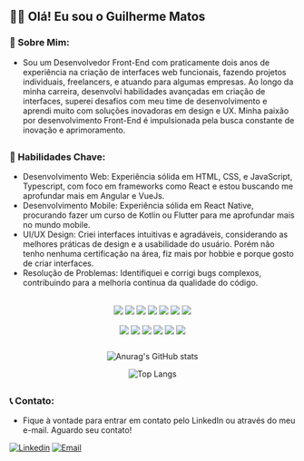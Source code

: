 ## 👋🏻 Olá! Eu sou o Guilherme Matos

### 🌟 Sobre Mim:
- Sou um Desenvolvedor Front-End com praticamente dois anos de experiência na criação de interfaces web funcionais, fazendo projetos individuais, freelancers, e atuando para algumas empresas. Ao longo da minha carreira, desenvolvi habilidades avançadas em criação de interfaces, superei desafios com
meu time de desenvolvimento e aprendi muito com soluções inovadoras em design e UX. Minha paixão por desenvolvimento Front-End é impulsionada pela busca constante de inovação e aprimoramento.
##

### 🔧 Habilidades Chave:
- Desenvolvimento Web: Experiência sólida em HTML, CSS, e JavaScript, Typescript, com foco em frameworks como React e estou buscando me aprofundar mais em Angular e VueJs.
- Desenvolvimento Mobile: Experiência sólida em React Native, procurando fazer um curso de Kotlin ou Flutter para me aprofundar mais no mundo mobile.
- UI/UX Design: Criei interfaces intuitivas e agradáveis, considerando as melhores práticas de design e a usabilidade do usuário. Porém não tenho nenhuma certificação na área, fiz mais por hobbie e porque gosto de criar interfaces.
- Resolução de Problemas: Identifiquei e corrigi bugs complexos, contribuindo para a melhoria contínua da qualidade do código.
##

  <div style="display: inline_block" align="center">
    <img align="center" src="https://img.shields.io/badge/HTML5-E34F26?style=for-the-badge&logo=html5&logoColor=white"/>
    <img align="center" src="https://img.shields.io/badge/CSS3-1572B6?style=for-the-badge&logo=css3&logoColor=white" />
    <img align="center" src="https://img.shields.io/badge/Sass-CC6699?style=for-the-badge&logo=sass&logoColor=white" />
    <img align="center" src="https://img.shields.io/badge/JavaScript-F7DF1E?style=for-the-badge&logo=javascript&logoColor=black" />
    <img align="center" src="https://img.shields.io/badge/TypeScript-007ACC?style=for-the-badge&logo=typescript&logoColor=white" />
    <img align="center" src="https://img.shields.io/badge/React-20232A?style=for-the-badge&logo=react&logoColor=61DAFB" />
    <img align="center" src="https://img.shields.io/badge/React_Native-20232A?style=for-the-badge&logo=react&logoColor=61DAFB" />
  </div>
  <br>
  <div style="display: inline_block"  align="center">
    <img align="center" src="https://img.shields.io/badge/Angular-DD0031?style=for-the-badge&logo=angular&logoColor=white" />
    <img align="center" src="https://img.shields.io/badge/Vue.js-35495E?style=for-the-badge&logo=vue.js&logoColor=4FC08D" />
    <img align="center" src="https://img.shields.io/badge/Tailwind_CSS-38B2AC?style=for-the-badge&logo=tailwind-css&logoColor=white" />
    <img align="center" src="https://img.shields.io/badge/styled--components-DB7093?style=for-the-badge&logo=styled-components&logoColor=white" />
    <img align="center" src="https://img.shields.io/badge/Material--UI-0081CB?style=for-the-badge&logo=material-ui&logoColor=white" />
    <img align="center" src="https://img.shields.io/badge/Redux-593D88?style=for-the-badge&logo=redux&logoColor=white" />
  </div>
  
##

<div align="center">
  
![Anurag's GitHub stats](https://github-readme-stats.vercel.app/api?username=guilhermematos13&show_icons=true&theme=dark)
  
![Top Langs](https://github-readme-stats.vercel.app/api/top-langs/?username=guilhermematos13&layout=compact&theme=dark)

</div>

##

### 📞 Contato:

- Fique à vontade para entrar em contato pelo LinkedIn ou através do meu e-mail. Aguardo seu contato!
<div> 
  
  [![Linkedin](https://img.shields.io/badge/LinkedIn-0077B5?style=for-the-badge&logo=linkedin&logoColor=white)](https://www.linkedin.com/in/guilhermematos13)
  [![Email](https://img.shields.io/badge/Gmail-D14836?style=for-the-badge&logo=gmail&logoColor=white)](mailto:guilhermemoliveira1998@gmail.com)
</div>
